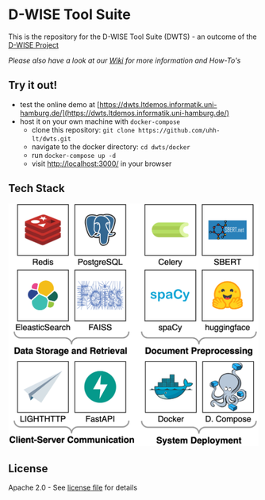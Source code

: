 # D-WISE Tool Suite

This is the repository for the D-WISE Tool Suite (DWTS) - an outcome of
the [D-WISE Project](https://www.dwise.uni-hamburg.de/)

_Please also have a look at our [Wiki](https://github.com/uhh-lt/dwts/wiki) for more information and How-To's_

## Try it out!
- test the online demo at [https://dwts.ltdemos.informatik.uni-hamburg.de/](https://dwts.ltdemos.informatik.uni-hamburg.de/)
- host it on your own machine with `docker-compose`
  - clone this repository: `git clone https://github.com/uhh-lt/dwts.git`
  - navigate to the docker directory: `cd dwts/docker`
  - run `docker-compose up -d`
  - visit [http://localhost:3000/](http://localhost:3000/) in your browser

## Tech Stack
![TechStack](docs/DWTS_Arch-backend-techstack.drawio.png)

## License
Apache 2.0 - See [license file](LICENSE) for details
